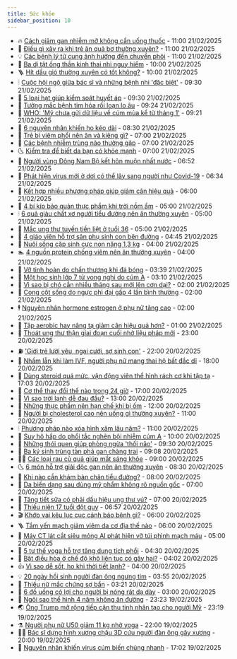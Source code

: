 ```yaml
---
title: Sức khỏe
sidebar_position: 10
---
```


<!-- vnexpress-suc-khoe:START -->
- 🔥 [Cách giảm gan nhiễm mỡ không cần uống thuốc](https://vnexpress.net/cach-giam-gan-nhiem-mo-khong-can-uong-thuoc-4852397.html) - 11:00 21/02/2025
- 🥰 [Điều gì xảy ra khi trẻ ăn quả bơ thường xuyên?](https://vnexpress.net/dieu-gi-xay-ra-khi-tre-an-qua-bo-thuong-xuyen-4852391.html) - 11:00 21/02/2025
- 💡 [Các bệnh lý tử cung ảnh hưởng đến chuyển phôi](https://vnexpress.net/cac-benh-ly-tu-cung-anh-huong-den-chuyen-phoi-4852382.html) - 11:00 21/02/2025
- 🤗 [Ba dị tật ống thần kinh thai nhi nguy hiểm](https://vnexpress.net/ba-di-tat-ong-than-kinh-thai-nhi-nguy-hiem-4852406.html) - 10:00 21/02/2025
- 🪜 [Hít dầu gió thường xuyên có tốt không?](https://vnexpress.net/hit-dau-gio-thuong-xuyen-co-tot-khong-4852342.html) - 10:00 21/02/2025
- 🕯 [Cuộc hội ngộ giữa bác sĩ và những bệnh nhi &#39;đặc biệt&#39;](https://vnexpress.net/cuoc-hoi-ngo-giua-bac-si-va-nhung-benh-nhi-dac-biet-4852262.html) - 09:30 21/02/2025
- 🤭 [5 loại hạt giúp kiểm soát huyết áp](https://vnexpress.net/5-loai-hat-giup-kiem-soat-huyet-ap-4852251.html) - 09:30 21/02/2025
- 👀 [Tưởng mắc bệnh tim hóa rối loạn lo âu](https://vnexpress.net/tuong-mac-benh-tim-hoa-roi-loan-lo-au-4852300.html) - 09:24 21/02/2025
- 🌋 [WHO: &#39;Mỹ chưa gửi dữ liệu về cúm mùa kể từ tháng 1&#39;](https://vnexpress.net/who-my-chua-gui-du-lieu-ve-cum-mua-ke-tu-thang-1-4852443.html) - 09:21 21/02/2025
- 🫶 [6 nguyên nhân khiến ho kéo dài](https://vnexpress.net/6-nguyen-nhan-khien-ho-keo-dai-4852258.html) - 08:30 21/02/2025
- 🦆 [Trẻ bị viêm phổi nên ăn và kiêng gì?](https://vnexpress.net/tre-bi-viem-phoi-nen-an-va-kieng-gi-4852324.html) - 07:00 21/02/2025
- 🚀 [Các bệnh nhiễm trùng não thường gặp](https://vnexpress.net/cac-benh-nhiem-trung-nao-thuong-gap-4852238.html) - 07:00 21/02/2025
- 🌜 [Kiểm tra để biết da bạn có khỏe mạnh](https://vnexpress.net/kiem-tra-de-biet-da-ban-co-khoe-manh-4852030.html) - 07:00 21/02/2025
- 🧰 [Người vùng Đông Nam Bộ kết hôn muộn nhất nước](https://vnexpress.net/nguoi-vung-dong-nam-bo-ket-hon-muon-nhat-nuoc-4852290.html) - 06:52 21/02/2025
- 💫 [Phát hiện virus mới ở dơi có thể lây sang người như Covid-19](https://vnexpress.net/phat-hien-virus-moi-o-doi-co-the-lay-sang-nguoi-nhu-covid-19-4852329.html) - 06:34 21/02/2025
- 🌝 [Kết hợp nhiều phương pháp giúp giảm cân hiệu quả](https://vnexpress.net/ket-hop-nhieu-phuong-phap-giup-giam-can-hieu-qua-4852246.html) - 06:00 21/02/2025
- 🗽 [4 bí kíp bảo quản thực phẩm khi trời nồm ẩm](https://vnexpress.net/4-bi-kip-bao-quan-thuc-pham-khi-troi-nom-am-4851273.html) - 05:00 21/02/2025
- 🕯 [6 quả giàu chất xơ người tiểu đường nên ăn thường xuyên](https://vnexpress.net/6-qua-giau-chat-xo-nguoi-tieu-duong-nen-an-thuong-xuyen-4852231.html) - 05:00 21/02/2025
- 🦅 [Mắc ung thư tuyến tiền liệt ở tuổi 36](https://vnexpress.net/mac-ung-thu-tuyen-tien-liet-o-tuoi-36-4852036.html) - 05:00 21/02/2025
- 🦆 [4 giáo viên hỗ trợ sản phụ sinh con bên đường](https://vnexpress.net/4-giao-vien-ho-tro-san-phu-sinh-con-ben-duong-4852282.html) - 04:45 21/02/2025
- 🎊 [Nuôi sống cặp sinh cực non nặng 1,3 kg](https://vnexpress.net/nuoi-song-cap-sinh-cuc-non-nang-1-3-kg-4852194.html) - 04:00 21/02/2025
- 🏊 [4 nguồn protein chống viêm nên ăn thường xuyên](https://vnexpress.net/4-nguon-protein-chong-viem-nen-an-thuong-xuyen-4851865.html) - 04:00 21/02/2025
- 📝 [Vỡ tinh hoàn do chấn thương khi đá bóng](https://vnexpress.net/vo-tinh-hoan-do-chan-thuong-khi-da-bong-4852247.html) - 03:39 21/02/2025
- 💯 [Một học sinh lớp 7 tử vong nghi do cúm A](https://vnexpress.net/mot-hoc-sinh-lop-7-tu-vong-nghi-do-cum-a-4852176.html) - 03:10 21/02/2025
- 🌊 [Vì sao bị chó cắn nhiều tháng sau mới lên cơn dại?](https://vnexpress.net/vi-sao-bi-cho-can-nhieu-thang-sau-moi-len-con-dai-4852074.html) - 02:00 21/02/2025
- 🚀 [Cong cột sống do ngực phì đại gấp 4 lần bình thường](https://vnexpress.net/cong-cot-song-do-nguc-phi-dai-gap-4-lan-binh-thuong-4851986.html) - 02:00 21/02/2025
- 🕴 [Nguyên nhân hormone estrogen ở phụ nữ tăng cao](https://vnexpress.net/nguyen-nhan-hormone-estrogen-o-phu-nu-tang-cao-4851276.html) - 02:00 21/02/2025
- 🗽 [Tập aerobic hay nâng tạ giảm cân hiệu quả hơn?](https://vnexpress.net/tap-aerobic-hay-nang-ta-giam-can-hieu-qua-hon-4852040.html) - 01:00 21/02/2025
- 🎡 [Thoát ung thư thận giai đoạn cuối nhờ liệu pháp mới](https://vnexpress.net/thoat-ung-thu-than-giai-doan-cuoi-nho-lieu-phap-moi-4851630.html) - 23:00 20/02/2025
- ⛽️ [&#39;Giới trẻ lười yêu, ngại cưới, sợ sinh con&#39;](https://vnexpress.net/gioi-tre-luoi-yeu-ngai-cuoi-so-sinh-con-4851778.html) - 22:00 20/02/2025
- 🦆 [Nhầm lẫn khi làm IVF, người phụ nữ mang thai hộ bất đắc dĩ](https://vnexpress.net/nham-lan-khi-lam-ivf-nguoi-phu-nu-mang-thai-ho-bat-dac-di-4852100.html) - 18:00 20/02/2025
- 🤩 [Dùng steroid quá mức, vận động viên thể hình rách cơ khi tập tạ](https://vnexpress.net/dung-steroid-qua-muc-van-dong-vien-the-hinh-rach-co-khi-tap-ta-4851886.html) - 17:03 20/02/2025
- 🦒 [Cơ thể thay đổi thế nào trong 24 giờ](https://vnexpress.net/co-the-thay-doi-the-nao-trong-24-gio-4835403.html) - 17:00 20/02/2025
- 💫 [Vì sao trời lạnh dễ đau đầu?](https://vnexpress.net/vi-sao-troi-lanh-de-dau-dau-4845135.html) - 13:00 20/02/2025
- 🐘 [Những thực phẩm nên hạn chế khi bị ốm](https://vnexpress.net/nhung-thuc-pham-nen-han-che-khi-bi-om-4851832.html) - 12:00 20/02/2025
- 🚀 [Người bị cholesterol cao nên uống gì thường xuyên?](https://vnexpress.net/nguoi-bi-cholesterol-cao-nen-uong-gi-thuong-xuyen-4851997.html) - 11:00 20/02/2025
- 🕯 [Phương pháp nào xóa hình xăm lâu năm?](https://vnexpress.net/phuong-phap-nao-xoa-hinh-xam-lau-nam-4851979.html) - 11:00 20/02/2025
- 🦏 [Suy hô hấp do phổi tắc nghẽn bội nhiễm cúm A](https://vnexpress.net/suy-ho-hap-do-phoi-tac-nghen-boi-nhiem-cum-a-4852003.html) - 10:00 20/02/2025
- 🦄 [Những thói quen giúp phòng ngừa &#39;thối não&#39;](https://vnexpress.net/nhung-thoi-quen-giup-phong-ngua-thoi-nao-4850365.html) - 09:30 20/02/2025
- 🦒 [Ba ký sinh trùng tàn phá gan chàng trai](https://vnexpress.net/ba-ky-sinh-trung-tan-pha-gan-chang-trai-4851847.html) - 09:08 20/02/2025
- 👨‍🏫 [Các loại rau củ quả giúp mắt sáng khỏe](https://vnexpress.net/cac-loai-rau-cu-qua-giup-mat-sang-khoe-4851929.html) - 09:00 20/02/2025
- 🌜 [6 món hỗ trợ giải độc gan nên ăn thường xuyên](https://vnexpress.net/6-mon-ho-tro-giai-doc-gan-nen-an-thuong-xuyen-4851848.html) - 08:30 20/02/2025
- 🚀 [Khi nào cần khám bàn chân tiểu đường?](https://vnexpress.net/khi-nao-can-kham-ban-chan-tieu-duong-4851940.html) - 08:00 20/02/2025
- 💃 [Da biến dạng sau dùng mỹ phẩm không rõ nguồn gốc](https://vnexpress.net/da-bien-dang-sau-dung-my-pham-khong-ro-nguon-goc-4851721.html) - 07:00 20/02/2025
- 💯 [Tăng tiết sữa có phải dấu hiệu ung thư vú?](https://vnexpress.net/tang-tiet-sua-co-phai-dau-hieu-ung-thu-vu-4851784.html) - 07:00 20/02/2025
- 🤔 [Thiếu niên 17 tuổi đột quỵ](https://vnexpress.net/chang-trai-17-tuoi-bi-dot-quy-4851867.html) - 06:57 20/02/2025
- 🎬 [Khớp vai kêu lục cục cảnh báo bệnh gì?](https://vnexpress.net/khop-vai-keu-luc-cuc-canh-bao-benh-gi-4851890.html) - 06:00 20/02/2025
- 🪜 [Tắm yến mạch giảm viêm da cơ địa thế nào](https://vnexpress.net/tam-yen-mach-giam-viem-da-co-dia-the-nao-4851797.html) - 06:00 20/02/2025
- 🦣 [Máy CT lát cắt siêu mỏng AI phát hiện vỡ túi phình mạch máu](https://vnexpress.net/may-ct-lat-cat-sieu-mong-ai-phat-hien-vo-tui-phinh-mach-mau-4851759.html) - 05:00 20/02/2025
- 🧐 [5 tư thế yoga hỗ trợ tăng dung tích phổi](https://vnexpress.net/5-tu-the-yoga-ho-tro-tang-dung-tich-phoi-4851790.html) - 04:30 20/02/2025
- 🤡 [Bật điều hòa ở chế độ khô liên tục có gây hại?](https://vnexpress.net/bat-dieu-hoa-o-che-do-kho-lien-tuc-co-gay-hai-4850849.html) - 04:02 20/02/2025
- 👍 [Vì sao dễ sốt, ho khi thời tiết lạnh?](https://vnexpress.net/vi-sao-de-sot-ho-khi-thoi-tiet-lanh-4851762.html) - 04:00 20/02/2025
- 💡 [20 ngày hồi sinh người đàn ông ngưng tim](https://vnexpress.net/20-ngay-hoi-sinh-nguoi-dan-ong-ngung-tim-4851539.html) - 03:55 20/02/2025
- 💯 [Thiếu nữ mắc chứng sợ bẩn](https://vnexpress.net/thieu-nu-mac-chung-so-ban-4851738.html) - 03:21 20/02/2025
- 🧠 [6 đồ uống có lợi cho người bị nóng rát dạ dày](https://vnexpress.net/6-do-uong-co-loi-cho-nguoi-bi-nong-rat-da-day-4851751.html) - 03:00 20/02/2025
- 🎡 [Ngôi sao thể hình 4 năm không ăn đường](https://vnexpress.net/ngoi-sao-the-hinh-4-nam-khong-an-duong-4851661.html) - 23:23 19/02/2025
- 🌏 [Ông Trump mở rộng tiếp cận thụ tinh nhân tạo cho người Mỹ](https://vnexpress.net/ong-trump-mo-rong-tiep-can-thu-tinh-nhan-tao-cho-nguoi-my-4851658.html) - 23:19 19/02/2025
- ⚗️ [Người phụ nữ U50 giảm 11 kg nhờ yoga](https://vnexpress.net/nguoi-phu-nu-u50-giam-11-kg-nho-yoga-4851230.html) - 22:00 19/02/2025
- 👨‍🏫 [Bác sĩ dựng hình xương chậu 3D cứu người đàn ông gãy xương](https://vnexpress.net/bac-si-dung-hinh-xuong-chau-3d-cuu-nguoi-dan-ong-gay-xuong-4850699.html) - 20:00 19/02/2025
- 🤖 [Nguyên nhân khiến virus cúm biến chủng nhanh](https://vnexpress.net/nguyen-nhan-khien-virus-cum-bien-chung-nhanh-4851393.html) - 17:02 19/02/2025<!-- vnexpress-suc-khoe:END -->
